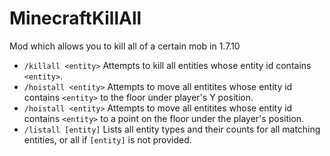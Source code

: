 # MinecraftKillAll

Mod which allows you to kill all of a certain mob in 1.7.10


* `/killall <entity>` Attempts to kill all entities whose entity id contains `<entity>`.
* `/hoistall <entity>` Attempts to move all entitites whose entity id contains `<entity>` to the floor under player's Y position.
* `/hoistall <entity>` Attempts to move all entitites whose entity id contains `<entity>` to a point on the floor under the player's position.
* `/listall [entity]` Lists all entity types and their counts for all matching entities, or all if `[entity]` is not provided.

